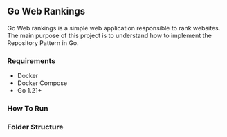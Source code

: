 ## Go Web Rankings

Go Web rankings is a simple web application responsible to rank websites. The main purpose of this project is to understand how to implement the Repository Pattern in Go.

### Requirements
* Docker
* Docker Compose
* Go 1.21+

### How To Run


### Folder Structure